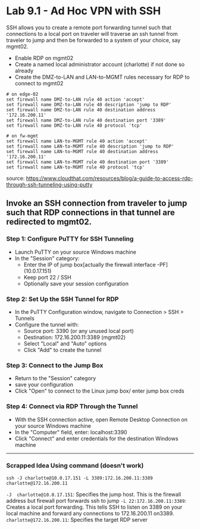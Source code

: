 # Lab 9.1 - Ad Hoc VPN with SSH
SSH allows you to create a remote port forwarding tunnel such that connections to a local port on traveler will traverse an ssh tunnel from traveler to jump and then be forwarded to a system of your choice, say mgmt02.

- Enable RDP on mgmt02
- Create a named local administrator account (charlotte) if not done so already
- Create the DMZ-to-LAN and LAN-to-MGMT rules necessary for RDP to connect to mgmt02
```
# on edge-02
set firewall name DMZ-to-LAN rule 40 action 'accept'
set firewall name DMZ-to-LAN rule 40 description 'jump to RDP'
set firewall name DMZ-to-LAN rule 40 destination address '172.16.200.11'
set firewall name DMZ-to-LAN rule 40 destination port '3389'
set firewall name DMZ-to-LAN rule 40 protocol 'tcp'

# on fw-mgmt
set firewall name LAN-to-MGMT rule 40 action 'accept'
set firewall name LAN-to-MGMT rule 40 description 'jump to RDP'
set firewall name LAN-to-MGMT rule 40 destination address '172.16.200.11'
set firewall name LAN-to-MGMT rule 40 destination port '3389'
set firewall name LAN-to-MGMT rule 40 protocol 'tcp'
```

source: https://www.cloudthat.com/resources/blog/a-guide-to-access-rdp-through-ssh-tunneling-using-putty
## Invoke an SSH connection from traveler to jump such that RDP connections in that tunnel are redirected to mgmt02.
### Step 1: Configure PuTTY for SSH Tunneling
- Launch PuTTY on your source Windows machine
- In the "Session" category:
  - Enter the IP of jump box[actually the firewall interface -PF] (10.0.17.151)
  - Keep port 22 / SSH
  - Optionally save your session configuration

### Step 2: Set Up the SSH Tunnel for RDP
- In the PuTTY Configuration window, navigate to Connection > SSH > Tunnels
- Configure the tunnel with:
  - Source port: 3390 (or any unused local port)
  - Destination: 172.16.200.11:3389 (mgmt02)
  - Select "Local" and "Auto" options
  - Click "Add" to create the tunnel

### Step 3: Connect to the Jump Box
- Return to the "Session" category
- save your configuration
- Click "Open" to connect to the Linux jump box/ enter jump box creds

### Step 4: Connect via RDP Through the Tunnel
- With the SSH connection active, open Remote Desktop Connection on your source Windows machine
- In the "Computer" field, enter: localhost:3390
- Click "Connect" and enter credentials for the destination Windows machine





___
### Scrapped Idea Using command (doesn't work)

```
ssh -J charlotte@10.0.17.151 -L 3389:172.16.200.11:3389 charlotte@172.16.200.11
```

`-J  charlotte@10.0.17.151`: Specifies the jump host. This is the firewall address but firewall port forwards ssh to jump
`-L 22:172.16.200.11:3389`: Creates a local port forwarding. This tells SSH to listen on 3389 on your local machine and forward any connections to 172.16.200.11 on3389.
`charlotte@172.16.200.11`: Specifies the target RDP server

